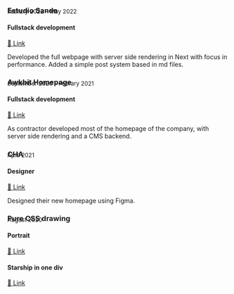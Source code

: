 ### Estudio Sande

<p style="absolute; margin-top: -2rem; font-size: 13px;">Febrary 2022 - May 2022</p>

#### Fullstack development

<a href="https://www.estudiosande.com/" target="_blank"  aria-label="Go to Estudio Sande webpage"> 🔗 Link</a>

Developed the full webpage with server side rendering in Next with focus in performance. Added a simple post system based in md files.

### Awkbit Homepage

<p style="absolute; margin-top: -2rem; font-size: 13px;">September 2020 - Febrary 2021</p>

#### Fullstack development

<a href="https://awkbit.com/" target="_blank" aria-label="Go to Awkbit webpage" > 🔗 Link</a>

As contractor developed most of the homepage of the company, with server side rendering and a CMS backend.

### CHA

<p style="absolute; margin-top: -2rem; font-size: 13px;">April 2021</p>

#### Designer

<a href="
https://www.figma.com/file/gG4MdH9nPpLsnrYHBsZW1P/CHA" target="_blank" aria-label="Go to CHA webpage design" > 🔗 Link</a>

Designed their new homepage using Figma.

### Pure CSS drawing

<p style="absolute; margin-top: -2rem; font-size: 13px;">August 2020</p>

#### Portrait

<a href="https://github.com/Em3c2/portraitCSSPURE" target="_blank" aria-label="Go to portrait in pure CSS" > 🔗 Link</a>

#### Starship in one div

<a href="https://codesandbox.io/s/csstartship-98bn2?file=/index.html" target="_blank" aria-label="Go to starship in pure CSS" > 🔗 Link</a>
